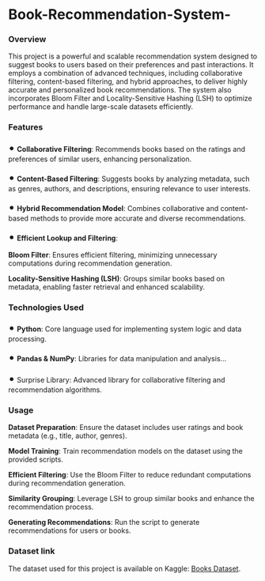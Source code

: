 # Book-Recommendation-System-

### Overview
This project is a powerful and scalable recommendation system designed to suggest books to users based on their preferences and past interactions. It employs a combination of advanced techniques, including collaborative filtering, content-based filtering, and hybrid approaches, to deliver highly accurate and personalized book recommendations. The system also incorporates Bloom Filter and Locality-Sensitive Hashing (LSH) to optimize performance and handle large-scale datasets efficiently.

### Features
<span style="font-size:24px;">•</span> **Collaborative Filtering**: Recommends books based on the ratings and preferences of similar users, enhancing personalization.

<span style="font-size:24px;">•</span> **Content-Based Filtering**: Suggests books by analyzing metadata, such as genres, authors, and descriptions, ensuring relevance to user interests.

<span style="font-size:24px;">•</span> **Hybrid Recommendation Model**: Combines collaborative and content-based methods to provide more accurate and diverse recommendations.

<span style="font-size:24px;">•</span> **Efficient Lookup and Filtering**:

**Bloom Filter**: Ensures efficient filtering, minimizing unnecessary computations during recommendation generation.

**Locality-Sensitive Hashing (LSH)**: Groups similar books based on metadata, enabling faster retrieval and enhanced scalability.

### Technologies Used
<span style="font-size:24px;">•</span> **Python**: Core language used for implementing system logic and data processing.

<span style="font-size:24px;">•</span> **Pandas & NumPy**: Libraries for data manipulation and analysis...

<span style="font-size:24px;">•</span> Surprise Library: Advanced library for collaborative filtering and recommendation algorithms.

### Usage
**Dataset Preparation**: Ensure the dataset includes user ratings and book metadata (e.g., title, author, genres).

**Model Training**: Train recommendation models on the dataset using the provided scripts.

**Efficient Filtering**: Use the Bloom Filter to reduce redundant computations during recommendation generation.

**Similarity Grouping**: Leverage LSH to group similar books and enhance the recommendation process.

**Generating Recommendations**: Run the script to generate recommendations for users or books.

### Dataset link 
The dataset used for this project is available on Kaggle: [Books Dataset](https://www.kaggle.com/datasets/saurabhbagchi/books-dataset).
